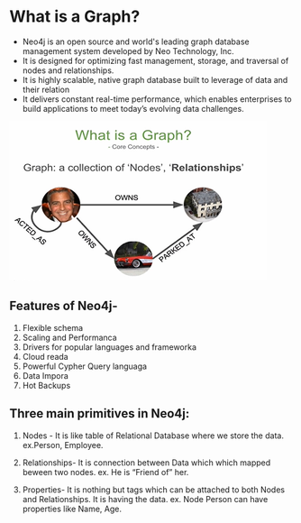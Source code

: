 # What is a Graph?
* Neo4j is an open source and world's leading graph database management system developed by Neo Technology, Inc.
* It is designed for optimizing fast management, storage, and traversal of nodes and relationships.
* It is highly scalable, native graph database built to leverage of data and their relation
* It delivers constant real-time performance, which enables enterprises to build applications to meet today’s evolving data challenges.

![What is a Graph](https://github.com/aman7797/super-pancake/blob/master/Neo4j/img/Graph.png)
## Features of Neo4j-

1. Flexible schema
2. Scaling and Performanca
3. Drivers for popular languages and frameworka
4. Cloud reada
5. Powerful Cypher Query languaga
6. Data Impora
7. Hot Backups

## Three main primitives in Neo4j:

1. Nodes - It is like table of Relational Database where we store the data. ex.Person, Employee.

2. Relationships- It is connection between Data which which mapped beween two nodes. ex. He is “Friend of” her.

3. Properties- It is nothing but tags which can be attached to both Nodes and Relationships. It is having the data. ex. Node Person can have properties like Name, Age.